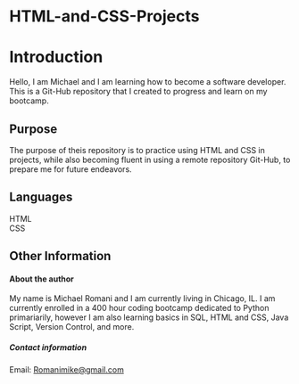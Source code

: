 # HTML-and-CSS-Projects

# Introduction <br>
Hello, I am Michael and I am learning how to become a software developer. This is a Git-Hub repository that I created to progress and learn on my bootcamp. <br>

## Purpose <br>
The purpose of theis repository is to practice using HTML and CSS in projects, while also becoming fluent in using a remote repository Git-Hub, to prepare me for future endeavors.  <br>

## Languages <br>
HTML <br>
CSS <br>

## Other Information <br>
#### About the author <br>
My name is Michael Romani and I am currently living in Chicago, IL. I am currently enrolled in a 400 hour coding bootcamp dedicated to Python primariarily, however I am also learning basics in SQL, HTML and CSS, Java Script, Version Control, and more. <br>
##### Contact information <br>
Email: Romanimike@gmail.com <br>